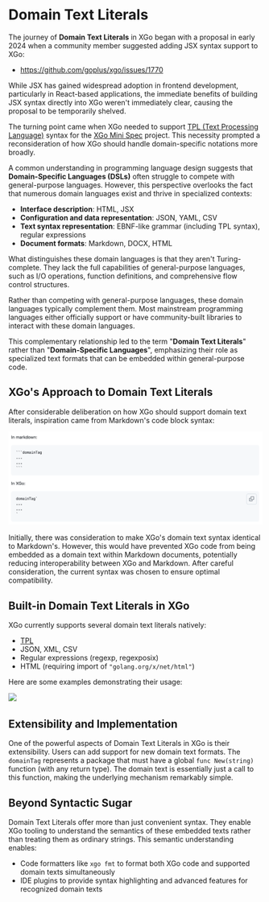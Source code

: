 Domain Text Literals
=====

The journey of **Domain Text Literals** in XGo began with a proposal in early 2024 when a community member suggested adding JSX syntax support to XGo:

* https://github.com/goplus/xgo/issues/1770

While JSX has gained widespread adoption in frontend development, particularly in React-based applications, the immediate benefits of building JSX syntax directly into XGo weren't immediately clear, causing the proposal to be temporarily shelved.

The turning point came when XGo needed to support [TPL (Text Processing Language)](../tpl/README.md) syntax for the [XGo Mini Spec](spec-mini.md) project. This necessity prompted a reconsideration of how XGo should handle domain-specific notations more broadly.

A common understanding in programming language design suggests that **Domain-Specific Languages (DSLs)** often struggle to compete with general-purpose languages. However, this perspective overlooks the fact that numerous domain languages exist and thrive in specialized contexts:

* **Interface description**: HTML, JSX
* **Configuration and data representation**: JSON, YAML, CSV
* **Text syntax representation**: EBNF-like grammar (including TPL syntax), regular expressions
* **Document formats**: Markdown, DOCX, HTML

What distinguishes these domain languages is that they aren't Turing-complete. They lack the full capabilities of general-purpose languages, such as I/O operations, function definitions, and comprehensive flow control structures.

Rather than competing with general-purpose languages, these domain languages typically complement them. Most mainstream programming languages either officially support or have community-built libraries to interact with these domain languages.

This complementary relationship led to the term "**Domain Text Literals**" rather than "**Domain-Specific Languages**", emphasizing their role as specialized text formats that can be embedded within general-purpose code.

## XGo's Approach to Domain Text Literals

After considerable deliberation on how XGo should support domain text literals, inspiration came from Markdown's code block syntax:

<img src=images/dtl/image-1.png width=960>

Initially, there was consideration to make XGo's domain text syntax identical to Markdown's. However, this would have prevented XGo code from being embedded as a domain text within Markdown documents, potentially reducing interoperability between XGo and Markdown. After careful consideration, the current syntax was chosen to ensure optimal compatibility.

## Built-in Domain Text Literals in XGo

XGo currently supports several domain text literals natively:

* [TPL](../tpl/README.md)
* JSON, XML, CSV
* Regular expressions (regexp, regexposix)
* HTML (requiring import of `"golang.org/x/net/html"`)

Here are some examples demonstrating their usage:

<img src=images/dtl/image-2.png width=960>

## Extensibility and Implementation

One of the powerful aspects of Domain Text Literals in XGo is their extensibility. Users can add support for new domain text formats. The `domainTag` represents a package that must have a global `func New(string)` function (with any return type). The domain text is essentially just a call to this function, making the underlying mechanism remarkably simple.

## Beyond Syntactic Sugar

Domain Text Literals offer more than just convenient syntax. They enable XGo tooling to understand the semantics of these embedded texts rather than treating them as ordinary strings. This semantic understanding enables:

* Code formatters like `xgo fmt` to format both XGo code and supported domain texts simultaneously
* IDE plugins to provide syntax highlighting and advanced features for recognized domain texts
